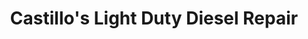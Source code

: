 ---
title: "Castillo's Light Duty Diesel Repair"
url: /phoenix/castillos-light-duty-diesel-repair/
shop: Autowerkstatt
---